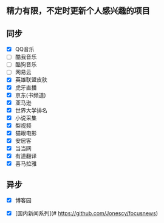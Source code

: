 ## 精力有限，不定时更新个人感兴趣的项目
## 同步

-   [x] QQ音乐
-   [ ] 酷我音乐
-   [ ] 酷狗音乐
-   [ ] 网易云
-   [x] 英雄联盟皮肤
-   [x] 虎牙直播
-   [x] 京东(书频道)
-   [x] 亚马逊
-   [x] 世界大学排名
-   [x] 小说采集
-   [x] 梨视频
-   [x] 猫眼电影
-   [x] 安居客
-   [x] 当当网
-   [x] 有道翻译
-   [x] 喜马拉雅

## 异步

-   [x] 博客园
-   [x] [国内新闻系列](# https://github.com/Jonescy/focusnews)


